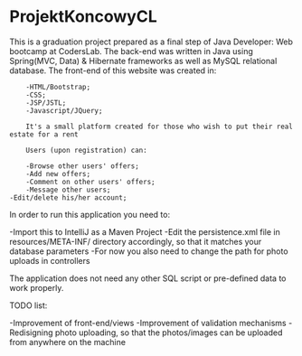 # ProjektKoncowyCL

This is a graduation project prepared as a final step of Java Developer: Web bootcamp at CodersLab. The back-end was written in Java using Spring(MVC, Data) & Hibernate frameworks
as well as MySQL relational database. The front-end of this website was created in:

        -HTML/Bootstrap;
        -CSS;
        -JSP/JSTL;
        -Javascript/JQuery;

        It's a small platform created for those who wish to put their real estate for a rent

        Users (upon registration) can:

        -Browse other users' offers;
        -Add new offers;
        -Comment on other users' offers;
        -Message other users;
	-Edit/delete his/her account;

In order to run this application you need to:

-Import this to IntelliJ as a Maven Project
-Edit the persistence.xml file in resources/META-INF/ directory accordingly, so that it matches your database parameters
-For now you also need to change the path for photo uploads in controllers

The application does not need any other SQL script or pre-defined data to work properly.

TODO list:

-Improvement of front-end/views
-Improvement of validation mechanisms
-Redisigning photo uploading, so that the photos/images can be uploaded from anywhere on the machine
	


